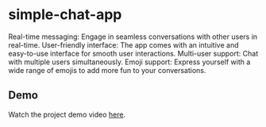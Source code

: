 # simple-chat-app

Real-time messaging: Engage in seamless conversations with other users in real-time.
User-friendly interface: The app comes with an intuitive and easy-to-use interface for smooth user interactions.
Multi-user support: Chat with multiple users simultaneously.
Emoji support: Express yourself with a wide range of emojis to add more fun to your conversations.

## Demo

Watch the project demo video [here]([https://veed.io/view/53f2b2df-5451-486d-ae93-ed118b7a6e97](https://www.veed.io/view/53f2b2df-5451-486d-ae93-ed118b7a6e97?panel=share)https://www.veed.io/view/53f2b2df-5451-486d-ae93-ed118b7a6e97?panel=share]).

